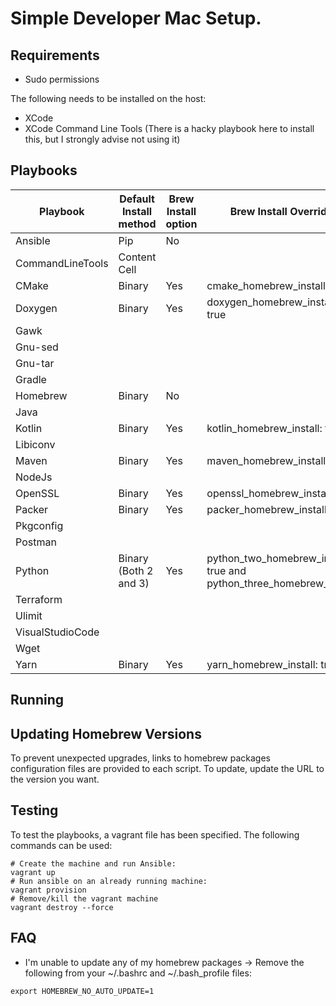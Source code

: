 # Simple Developer Mac Setup.


## Requirements
* Sudo permissions

The following needs to be installed on the host:
* XCode 
* XCode Command Line Tools (There is a hacky playbook here to install this, but I strongly advise not using it)

## Playbooks

| Playbook          | Default Install method| Brew Install option | Brew Install Override                                               |
| ----------------- | --------------------- | ------------------- | ------------------------------------------------------------------- |
| Ansible           | Pip                   | No                  |                                                                     |  
| CommandLineTools  | Content Cell          |                     |                                                                     | 
| CMake             | Binary                | Yes                 | cmake_homebrew_install: true                                        |
| Doxygen           | Binary                | Yes                 | doxygen_homebrew_install: true                                      |
| Gawk              |                       |                     |                                                                     |
| Gnu-sed           |                       |                     |                                                                     |
| Gnu-tar           |                       |                     |                                                                     |
| Gradle            |                       |                     |                                                                     |
| Homebrew          | Binary                | No                  |                                                                     |
| Java              |                       |                     |                                                                     |
| Kotlin            | Binary                | Yes                 | kotlin_homebrew_install: true                                       |
| Libiconv          |                       |                     |                                                                     |
| Maven             | Binary                | Yes                 | maven_homebrew_install: true                                        |
| NodeJs            |                       |                     |                                                                     |
| OpenSSL           | Binary                | Yes                 | openssl_homebrew_install: true                                      |
| Packer            | Binary                | Yes                 | packer_homebrew_install: true                                       |
| Pkgconfig         |                       |                     |                                                                     |
| Postman           |                       |                     |                                                                     |
| Python            | Binary (Both 2 and 3) | Yes                 | python_two_homebrew_install: true and python_three_homebrew_install |
| Terraform         |                       |                     |                                                                     |
| Ulimit            |                       |                     |                                                                     |
| VisualStudioCode  |                       |                     |                                                                     |
| Wget              |                       |                     |                                                                     |
| Yarn              | Binary                | Yes                 | yarn_homebrew_install: true                                         |

## Running

## Updating Homebrew Versions

To prevent unexpected upgrades, links to homebrew packages configuration files are provided to each script. To update, update the URL to the version you want.

## Testing

To test the playbooks, a vagrant file has been specified. The following commands can be used:

```
# Create the machine and run Ansible:
vagrant up
# Run ansible on an already running machine:
vagrant provision
# Remove/kill the vagrant machine
vagrant destroy --force
```

## FAQ

* I'm unable to update any of my homebrew packages -> Remove the following from your ~/.bashrc and ~/.bash_profile files:

```
export HOMEBREW_NO_AUTO_UPDATE=1
```

